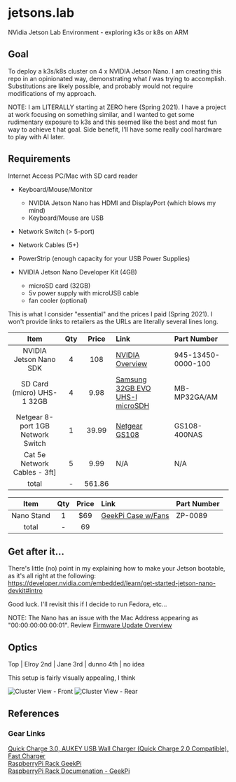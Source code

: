# jetsons.lab
NVidia Jetson Lab Environment - exploring k3s or k8s on ARM

## Goal
To deploy a k3s/k8s cluster on 4 x NVIDIA Jetson Nano.
I am creating this repo in an opinionated way, demonstrating what *I* was trying to accomplish.  Substitutions are
 likely possible, and probably would not require modifications of my approach.

NOTE:  I am LITERALLY starting at ZERO here (Spring 2021).  I have a project at work focusing on something similar, and I wanted to get some rudimentary exposure to k3s and this seemed like the best and most fun way to achieve t
hat goal.  Side benefit, I'll have some really cool hardware to play with AI later.

## Requirements
Internet Access
PC/Mac with SD card reader

* Keyboard/Mouse/Monitor
  * NVIDIA Jetson Nano has HDMI and DisplayPort (which blows my mind)
  * Keyboard/Mouse are USB  
* Network Switch (> 5-port)  
* Network Cables (5+)  
* PowerStrip (enough capacity for your USB Power Supplies)  

* NVIDIA Jetson Nano Developer Kit (4GB)
  * microSD card (32GB)
  * 5v power supply with microUSB cable
  * fan cooler (optional)

This is what I consider "essential" and the prices I paid (Spring 2021).  I won't provide links to retailers as the URLs are literally several lines long.

| Item                              | Qty | Price  | Link | Part Number |
|:---------------------------------:|:---:|:------:|:-----|:------|
| NVIDIA Jetson Nano SDK            | 4   | 108    | [NVIDIA Overview](https://developer.nvidia.com/embedded/learn/get-started-jetson-nano-devkit) | 945-13450-0000-100 |
| SD Card (micro) UHS-1 32GB        | 4   | 9.98   | [Samsung 32GB EVO UHS-I microSDH](https://www.bhphotovideo.com/c/product/1334896-REG/samsung_mb_mp32ga_am_evo_32gb_micro_sd.html/) | MB-MP32GA/AM |
| Netgear 8-port 1GB Network Switch | 1   | 39.99  | [Netgear GS108](https://www.netgear.com/business/wired/switches/unmanaged/gs108/) | GS108-400NAS |
| Cat 5e Network Cables - 3ft]      | 5   | 9.99   | N/A           | N/A  |
|                          total    | -   | 561.86 |               |      |

| Item                              | Qty | Price  | Link | Part Number |
|:---------------------------------:|:---:|:------:|:-----|:------|
| Nano Stand                        |  1  | $69    | [GeekPi Case w/Fans](https://www.amazon.com/gp/product/B085XSPV7G/ref=ppx_yo_dt_b_asin_title_o01_s00?ie=UTF8&psc=1) | ZP-0089 |
|                           total   | -   | 69     | | |

## Get after it...
There's little (no) point in my explaining how to make your Jetson bootable, as it's all right at the following:  
https://developer.nvidia.com/embedded/learn/get-started-jetson-nano-devkit#intro

Good luck.  I'll revisit this if I decide to run Fedora, etc...  

NOTE:  The Nano has an issue with the Mac Address appearing as "00:00:00:00:00:01".
Review 
[Firmware Update Overview](Foo/Firmware_Update-NVIDIA_Jetson_Nano.md)

## Optics
Top | Elroy
2nd | Jane
3rd | dunno
4th | no idea

This setup is fairly visually appealing, I think  

![Cluster View - Front](images/da_cluster_front.png)
![Cluster View - Rear](images/da_cluster_rear.png)

## References

### Gear Links
[Quick Charge 3.0, AUKEY USB Wall Charger (Quick Charge 2.0 Compatible), Fast Charger ](https://www.amazon.com/gp/product/B01BBZJ31Y/ref=ppx_yo_dt_b_search_asin_title?ie=UTF8&psc=1)  
[RaspberryPi Rack GeekPi](https://www.seeedstudio.com/Rack-Tower-Pro-p-4676.html)  
[RaspberryPi Rack Documenation - GeekPi](https://wiki.52pi.com/index.php/Rack_Tower_Pro_SKU:_ZP-0089)  

